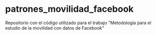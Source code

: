 # patrones_movilidad_facebook
Repositorio con el código utilizado para el trabajo "Metodología para el estudio de la movilidad con datos de Facebook"
